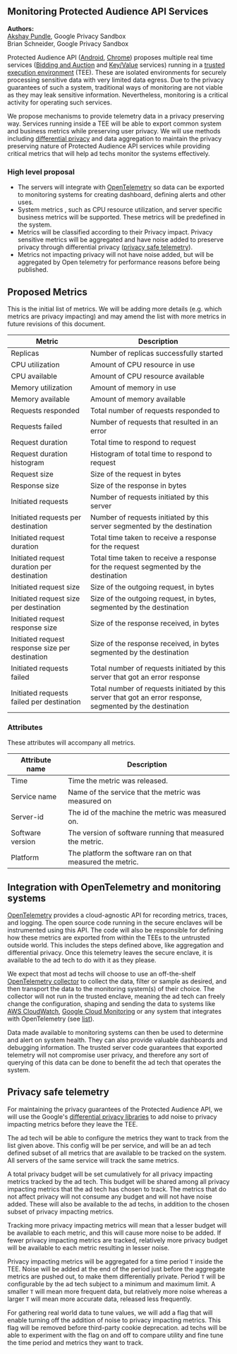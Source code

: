 ## Monitoring Protected Audience API Services

**Authors:** <br> [Akshay Pundle][13], Google Privacy Sandbox <br> Brian
Schneider, Google Privacy Sandbox

Protected Audience API ([Android][1], [Chrome][2]) proposes multiple real time
services ([Bidding and Auction][3] and [Key/Value][4] services) running in a
[trusted execution environment][5] (TEE). These are isolated environments for
securely processing sensitive data with very limited data egress. Due to the
privacy guarantees of such a system, traditional ways of monitoring are not
viable as they may leak sensitive information. Nevertheless, monitoring is a
critical activity for operating such services.

We propose mechanisms to provide telemetry data in a privacy preserving way.
Services running inside a TEE will be able to export common system and business
metrics while preserving user privacy. We will use methods including
[differential privacy][6] and data aggregation to maintain the privacy
preserving nature of Protected Audience API services while providing critical
metrics that will help ad techs monitor the systems effectively.

### High level proposal

- The servers will integrate with [OpenTelemetry][7] so data can be exported to
  monitoring systems for creating dashboard, defining alerts and other uses.
- System metrics , such as CPU resource utilization, and server specific
  business metrics will be supported. These metrics will be predefined in the
  system.
- Metrics will be classified according to their Privacy impact. Privacy
  sensitive metrics will be aggregated and have noise added to preserve privacy
  through differential privacy ([privacy safe telemetry][14]).
- Metrics not impacting privacy will not have noise added, but will be
  aggregated by Open telemetry for performance reasons before being published.

## Proposed Metrics

This is the initial list of metrics. We will be adding more details (e.g. which
metrics are privacy impacting) and may amend the list with more metrics in
future revisions of this document.

| Metric                                          | Description                                                                                                |
| ----------------------------------------------- | ---------------------------------------------------------------------------------------------------------- |
| Replicas                                        | Number of replicas successfully started                                                                    |
| CPU utilization                                 | Amount of CPU resource in use                                                                              |
| CPU available                                   | Amount of CPU resource available                                                                           |
| Memory utilization                              | Amount of memory in use                                                                                    |
| Memory available                                | Amount of memory available                                                                                 |
| Requests responded                              | Total number of requests responded to                                                                      |
| Requests failed                                 | Number of requests that resulted in an error                                                               |
| Request duration                                | Total time to respond to request                                                                           |
| Request duration histogram                      | Histogram of total time to respond to request                                                              |
| Request size                                    | Size of the request in bytes                                                                               |
| Response size                                   | Size of the response in bytes                                                                              |
| Initiated requests                              | Number of requests initiated by this server                                                                |
| Initiated requests per destination              | Number of requests initiated by this server segmented by the destination                                   |
| Initiated request duration                      | Total time taken to receive a response for the request                                                     |
| Initiated request duration per destination      | Total time taken to receive a response for the request segmented by the destination                        |
| Initiated request size                          | Size of the outgoing request, in bytes                                                                     |
| Initiated request size per destination          | Size of the outgoing request, in bytes, segmented by the destination                                       |
| Initiated request response size                 | Size of the response received, in bytes                                                                    |
| Initiated request response size per destination | Size of the response received, in bytes segmented by the destination                                       |
| Initiated requests failed                       | Total number of requests initiated by this server that got an error response                               |
| Initiated requests failed per destination       | Total number of requests initiated by this server that got an error response, segmented by the destination |

### Attributes

These attributes will accompany all metrics.

| Attribute name   | Description                                                |
| ---------------- | ---------------------------------------------------------- |
| Time             | Time the metric was released.                              |
| Service name     | Name of the service that the metric was measured on        |
| Server-id        | The id of the machine the metric was measured on.          |
| Software version | The version of software running that measured the metric.  |
| Platform         | The platform the software ran on that measured the metric. |

## Integration with OpenTelemetry and monitoring systems

[OpenTelemetry][7] provides a cloud-agnostic API for recording metrics, traces,
and logging. The open source code running in the secure enclaves will be
instrumented using this API. The code will also be responsible for defining how
these metrics are exported from within the TEEs to the untrusted outside world.
This includes the steps defined above, like aggregation and differential
privacy. Once this telemetry leaves the secure enclave, it is available to the
ad tech to do with it as they please.

We expect that most ad techs will choose to use an off-the-shelf [OpenTelemetry
collector][8] to collect the data, filter or sample as desired, and then
transport the data to the monitoring system(s) of their choice. The collector
will not run in the trusted enclave, meaning the ad tech can freely change the
configuration, shaping and sending the data to systems like [AWS CloudWatch][9],
[Google Cloud Monitoring][10] or any system that integrates with OpenTelemetry
(see [list][11]).

Data made available to monitoring systems can then be used to determine and
alert on system health. They can also provide valuable dashboards and debugging
information. The trusted server code guarantees that exported telemetry will not
compromise user privacy, and therefore any sort of querying of this data can be
done to benefit the ad tech that operates the system.

## Privacy safe telemetry

For maintaining the privacy guarantees of the Protected Audience API, we will
use the Google's [differential privacy libraries][12] to add noise to privacy
impacting metrics before they leave the TEE.

The ad tech will be able to configure the metrics they want to track from the
list given above. This config will be per service, and will be an ad tech
defined subset of all metrics that are available to be tracked on the system.
All servers of the same service will track the same metrics.

A total privacy budget will be set cumulatively for all privacy impacting
metrics tracked by the ad tech. This budget will be shared among all privacy
impacting metrics that the ad tech has chosen to track. The metrics that do not
affect privacy will not consume any budget and will not have noise added. These
will also be available to the ad techs, in addition to the chosen subset of
privacy impacting metrics.

Tracking more privacy impacting metrics will mean that a lesser budget will be
available to each metric, and this will cause more noise to be added. If fewer
privacy impacting metrics are tracked, relatively more privacy budget will be
available to each metric resulting in lesser noise.

Privacy impacting metrics will be aggregated for a time period `T` inside the
TEE. Noise will be added at the end of the period just before the aggregate
metrics are pushed out, to make them differentially private. Period `T` will be
configurable by the ad tech subject to a minimum and maximum limit. A smaller
`T` will mean more frequent data, but relatively more noise whereas a larger `T`
will mean more accurate data, released less frequently.

For gathering real world data to tune values, we will add a flag that will
enable turning off the addition of noise to privacy impacting metrics. This flag
will be removed before third-party cookie deprecation. ad techs will be able to
experiment with the flag on and off to compare utility and fine tune the time
period and metrics they want to track.

[1]: https://developer.android.com/design-for-safety/ads/fledge
[2]: https://developer.chrome.com/docs/privacy-sandbox/fledge/
[3]: https://github.com/privacysandbox/fledge-docs/blob/main/bidding_auction_services_api.md
[4]: https://github.com/WICG/turtledove/blob/main/FLEDGE_Key_Value_Server_API.md
[5]: https://en.wikipedia.org/wiki/Trusted_execution_environment
[6]: https://en.wikipedia.org/wiki/Differential_privacy
[7]: https://opentelemetry.io/
[8]: https://opentelemetry.io/docs/collector/
[9]: https://docs.aws.amazon.com/AmazonCloudWatch/latest/monitoring/WhatIsCloudWatch.html
[10]: https://cloud.google.com/monitoring/docs
[11]: https://github.com/open-telemetry/opentelemetry-collector-contrib/tree/main/exporter
[12]: https://github.com/google/differential-privacy
[13]: https://github.com/akshaypundle
[14]: #Privacy-safe-telemetry
